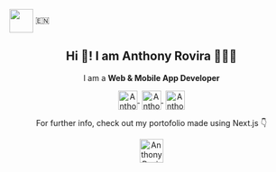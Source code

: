 <img align="center" src="https://user-images.githubusercontent.com/62673975/114726352-9bf4a700-9d3d-11eb-834b-fa4f14a72d48.png" height="42px" width="42px" /><span> 🇪🇳</span> 

<p align="center" width="300">
   <h2 align="center">Hi 👋! I am Anthony Rovira 👨🏻‍💻</h3>
</p>

<p align="center">I am a <strong>Web & Mobile App Developer</strong></p>
<p align="center">
   <a href="https://www.linkedin.com/in/anthonyrovira/" target="blank" style='margin-right:4px'>
    <img align="center" src="https://cdn.jsdelivr.net/npm/simple-icons@3.0.1/icons/linkedin.svg" alt="Anthony Rovira LinkedIn Profile" height="34px" width="34px" />
  </a>
   <a href="mailto:anthonyrov@gmail.com" target="blank" style='margin-right:4px'>
    <img align="center" src="https://cdn.jsdelivr.net/npm/simple-icons@3.0.1/icons/gmail.svg" alt="Anthony Rovira Email address" height="34px" width="34px" />
  </a>
  <a href="https://twitter.com/anthonyrovirajs" target="blank">
    <img align="center" src="https://cdn.jsdelivr.net/npm/simple-icons@3.0.1/icons/twitter.svg" alt="Anthony Rovira Twitter Profile" height="34px" width="34px" />
  </a>
</p>
<p align="center">
  <p align="center">For further info, check out my portofolio made using Next.js 👇</p>
  <p align="center">
    <a href="https://anthonyrovira.netlify.app/" target="blank">
      <img align="center" src="https://cdn.jsdelivr.net/npm/simple-icons@3.0.1/icons/next-dot-js.svg" alt="Anthony Rovira Portofolio" height="42px" width="42px" />
    </a>
  </p>
</p>
